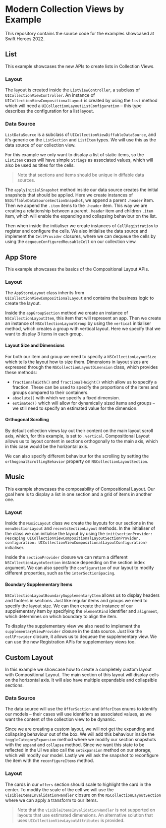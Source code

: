 # Modern Collection Views by Example
This repository contains the source code for the examples showcased at Swift Heroes 2022.

## List
This example showcases the new APIs to create lists in Collection Views.

### Layout
The layout is created inside the `ListViewController`, a subclass of `UICollectionViewController`. An instance of `UICollectionViewCompositionalLayout` is created by using the `list` method which will need a `UICollectionLayoutListConfiguration` – this type describes the configuration for a list layout.

### Data Source
`ListDataSource` is a subclass of `UICollectionViewDiffableDataSource`, and it's generic on the `ListSection` and `ListItem` types. We will use this as the data source of our collection view.

For this example we only want to display a list of static items, so the `ListItem` cases will have simple `String`s as associated values, which will also be used as titles for the cells.

> Note that sections and items should be unique in diffable data sources.

The `applyInitialSnapshot` method inside our data source creates the initial snapshots that should be applied. Here we create instances of `NSDiffableDataSourceSectionSnapshot`, we append a parent `.header` item. Then we append the `.item` items to the `.header` item. This way we are creating a relationship between a parent `.header` item and children `.item` item, which will enable the expanding and collapsing behaviour on the list.

Then when inside the initialiser we create instances of `CellRegistration` to register and configure the cells. We also initialise the data source and implement the `CellProvider` closures, where we can dequeue the cells by using the `dequeueConfiguredReusableCell` on our collection view.


## App Store
This example showcases the basics of the Compositional Layout APIs.

### Layout
The `AppStoreLayout` class inherits from `UICollectionViewCompositionalLayout` and contains the business logic to create the layout.

Inside the `appGroupSection` method we create an instance of `NSCollectionLayoutItem`, this item that will represent an app. Then we create an instance of `NSCollectionLayoutGroup` by using the `vertical` initialiser method, which creates a group with vertical layout. Here we specify that we want to display 3 items in each group. 

#### Layout Size and Dimensions
For both our item and group we need to specify a `NSCollectionLayoutSize` which tells the layout how to size them.
Dimensions in layout sizes are expressed through the `NSCollectionLayoutDimension` class, which provides these methods:
- `fractionalWidth()` and `fractionalHeight()` which allow us to specify a fraction. These can be used to specify the proportions of the items and groups compared to their containers.
- `absolute()` with which we specify a fixed dimension.
- `estimated()` which will allow for dynamically sized items and groups – we still need to specify an estimated value for the dimension.

#### Orthogonal Scrolling
By default collection views lay out their content on the main layout scroll axis, which, for this example, is set to `.vertical`. Compositional Layout allows us to layout content in sections orthogonally to the main axis, which in this case would be the horizontal axis.

We can also specify different behaviour for the scrolling by setting the `orthogonalScrollingBehavior` property on `NSCollectionLayoutSection`.

## Music
This example showcases the composability of Compositional Layout. Our goal here is to display a list in one section and a grid of items in another one.

### Layout
Inside the `MusicLayout` class we create the layouts for our sections in the `menuSectionLayout` and `recentsSectionLayout` methods. In the initialiser of the class we can initialise the layout by using the `init(sectionProvider: @escaping UICollectionViewCompositionalLayoutSectionProvider, configuration: UICollectionViewCompositionalLayoutConfiguration)` initialiser.

Inside the `sectionProvider` closure we can return a different `NSCollectionLayotuSection` instance depending on the section index argument. We can also specify the `configuration` of our layout to modify different properties, such as the `interSectionSpacing`.

#### Boundary Supplementary Items
`NSCollectionLayoutBoundarySupplementaryItem` allows us to display headers and footers in sections. Just like regular items and groups we need to specify the layout size. We can then create the instance of our supplementary item by specifying the `elementKind` identifier and `alignment`, which determines on which boundary to align the item.

To display the supplementary view we also need to implement the `supplementaryViewProvider` closure in the data source. Just like the `cellProvider` closure, it allows us to dequeue the supplementary view. We can use the new Registration APIs for supplementary views too.

## Custom Layout
In this example we showcase how to create a completely custom layout with Compositional Layout. The main section of this layout will display cells on the horizontal axis. It will also have multiple expandable and collapsible sections.

### Data Source
The data source will use the `OfferSection` and `OfferItem` enums to identify our models – their cases will use identifiers as associated values, as we want the content of the collection view to be dynamic.

Since we are creating a custom layout, we will not get the expanding and collapsing behaviour out of the box. We will add this behaviour inside the `toggleCategoryExpansion` method where we modify our section snapshots with the `expand` and `collapse` method. Since we want this state to be reflected in the UI we also call the `setExpansion` method on our storage, which will modify our model. Lastly we will ask the snapshot to reconfigure the item with the `reconfigureItems` method.

### Layout
The cards in our `offers` section should scale to highlight the card in the center. To modify the scale of the cell we will use the `visibleItemsInvalidationHandler` closure on the `NSCollectionLayoutSection` where we can apply a transform to our items.
> Note that the `visibleItemsInvalidationHandler` is not supported on layouts that use estimated dimensions. An alternative solution that uses `UICollectionViewLayoutAttributes` is provided.
